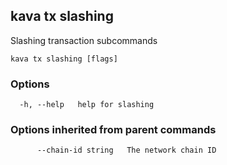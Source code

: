<!--
title: slashing
order: 0
-->
## kava tx slashing

Slashing transaction subcommands

```
kava tx slashing [flags]
```

### Options

```
  -h, --help   help for slashing
```

### Options inherited from parent commands

```
      --chain-id string   The network chain ID
```

